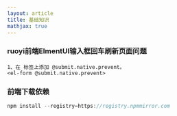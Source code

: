 ```yaml
---
layout: article
title: 基础知识
mathjax: true
---
```

### ruoyi前端ElmentUI输入框回车刷新页面问题

```
1、在 标签上添加 @submit.native.prevent。
<el-form @submit.native.prevent>
```

### 前端下载依赖

```js
npm install --registry=https://registry.npmmirror.com
```

